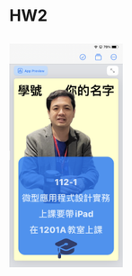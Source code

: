 <h1>HW2</h1>

   ```swift

```
<img width="40%"  src="https://raw.githubusercontent.com/ncudemo/yzu-swiftui-1121-864106/main/hw1-20231002-1.png">
